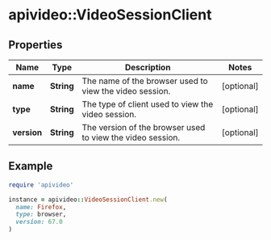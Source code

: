 # apivideo::VideoSessionClient

## Properties

| Name | Type | Description | Notes |
| ---- | ---- | ----------- | ----- |
| **name** | **String** | The name of the browser used to view the video session. | [optional] |
| **type** | **String** | The type of client used to view the video session. | [optional] |
| **version** | **String** | The version of the browser used to view the video session. | [optional] |

## Example

```ruby
require 'apivideo'

instance = apivideo::VideoSessionClient.new(
  name: Firefox,
  type: browser,
  version: 67.0
)
```

